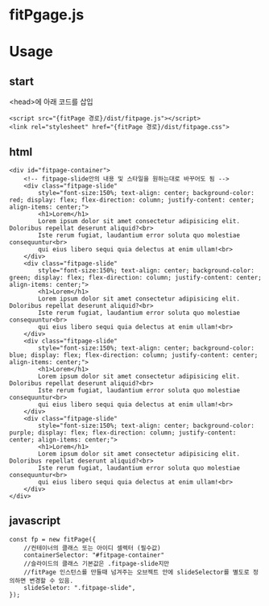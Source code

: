 fitPgage.js
===========
# Usage

## start

\<head\>에 아래 코드를 삽입

    <script src="{fitPage 경로}/dist/fitpage.js"></script>
    <link rel="stylesheet" href="{fitPage 경로}/dist/fitpage.css">

## html

    <div id="fitpage-container">
        <!-- fitpage-slide안의 내용 및 스타일을 원하는대로 바꾸어도 됨 -->
        <div class="fitpage-slide"
            style="font-size:150%; text-align: center; background-color: red; display: flex; flex-direction: column; justify-content: center; align-items: center;">
            <h1>Lorem</h1>
            Lorem ipsum dolor sit amet consectetur adipisicing elit. Doloribus repellat deserunt aliquid?<br>
            Iste rerum fugiat, laudantium error soluta quo molestiae consequuntur<br>
            qui eius libero sequi quia delectus at enim ullam!<br>
        </div>
        <div class="fitpage-slide"
            style="font-size:150%; text-align: center; background-color: green; display: flex; flex-direction: column; justify-content: center; align-items: center;">
            <h1>Lorem</h1>
            Lorem ipsum dolor sit amet consectetur adipisicing elit. Doloribus repellat deserunt aliquid?<br>
            Iste rerum fugiat, laudantium error soluta quo molestiae consequuntur<br>
            qui eius libero sequi quia delectus at enim ullam!<br>
        </div>
        <div class="fitpage-slide"
            style="font-size:150%; text-align: center; background-color: blue; display: flex; flex-direction: column; justify-content: center; align-items: center;">
            <h1>Lorem</h1>
            Lorem ipsum dolor sit amet consectetur adipisicing elit. Doloribus repellat deserunt aliquid?<br>
            Iste rerum fugiat, laudantium error soluta quo molestiae consequuntur<br>
            qui eius libero sequi quia delectus at enim ullam!<br>
        </div>
        <div class="fitpage-slide"
            style="font-size:150%; text-align: center; background-color: purple; display: flex; flex-direction: column; justify-content: center; align-items: center;">
            <h1>Lorem</h1>
            Lorem ipsum dolor sit amet consectetur adipisicing elit. Doloribus repellat deserunt aliquid?<br>
            Iste rerum fugiat, laudantium error soluta quo molestiae consequuntur<br>
            qui eius libero sequi quia delectus at enim ullam!<br>
        </div>
    </div>

## javascript

    const fp = new fitPage({
        //컨테이너의 클래스 또는 아이디 셀렉터 (필수값)
        containerSelector: "#fitpage-container"
        //슬라이드의 클래스 기본값은 .fitpage-slide지만 
        //fitPage 인스턴스를 만들때 넘겨주는 오브젝트 안에 slideSelector를 별도로 정의하면 변경할 수 있음.
        slideSeletor: ".fitpage-slide",   
    });